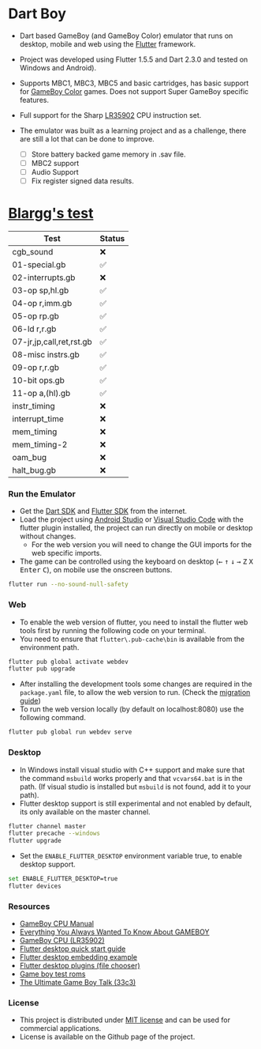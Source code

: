 # Dart Boy

- Dart based GameBoy (and GameBoy Color) emulator that runs on desktop, mobile and web using the [Flutter](https://flutter.dev/) framework.
- Project was developed using Flutter 1.5.5 and Dart 2.3.0 and tested on Windows and Android).
- Supports MBC1, MBC3, MBC5 and basic cartridges, has basic support for [GameBoy Color](https://en.wikipedia.org/wiki/Game_Boy_Color) games. Does not support Super GameBoy specific features.
- Full support for the Sharp [LR35902](https://www.pastraiser.com/cpu/gameboy/gameboy_opcodes.html) CPU instruction set.
- The emulator was built as a learning project and as a challenge, there are still a lot that can be done to improve.

  - [ ] Store battery backed game memory in .sav file.
  - [ ] MBC2 support
  - [ ] Audio Support
  - [ ] Fix register signed data results.

# [Blargg's test](https://github.com/retrio/gb-test-roms)

| Test | Status |
|----------|----------|
| cgb_sound | ❌ |
| 01-special.gb | ✅ |
| 02-interrupts.gb | ❌ |
| 03-op sp,hl.gb | ✅ |
| 04-op r,imm.gb | ✅ |
| 05-op rp.gb | ✅ |
| 06-ld r,r.gb | ✅ |
| 07-jr,jp,call,ret,rst.gb | ✅ |
| 08-misc instrs.gb | ✅ |
| 09-op r,r.gb | ✅ |
| 10-bit ops.gb | ✅ |
| 11-op a,(hl).gb | ✅ |
| instr_timing | ❌ |
| interrupt_time | ❌ |
| mem_timing | ❌ |
| mem_timing-2 | ❌ |
| oam_bug | ❌ |
| halt_bug.gb | ❌ |

### Run the Emulator

- Get the [Dart SDK](https://dart.dev/get-dart) and [Flutter SDK](https://flutter.dev/docs/get-started/install) from the internet. 
- Load the project using [Android Studio](https://developer.android.com/studio) or [Visual Studio Code](https://code.visualstudio.com/) with the flutter plugin installed, the project can run directly on mobile or desktop without changes.
  - For the web version you will need to change the GUI imports for the web specific imports.
- The game can be controlled using the keyboard on desktop (<kbd>&larr;</kbd> <kbd>&uarr;</kbd> <kbd>&darr;</kbd> <kbd>&rarr;</kbd> <kbd>Z</kbd> <kbd>X</kbd> <kbd>Enter</kbd> <kbd>C</kbd>), on mobile use the onscreen buttons.

```bash
flutter run --no-sound-null-safety
```

### Web

- To enable the web version of flutter, you need to install the flutter web tools first by running the following code on your terminal. 
- You need to ensure that `flutter\.pub-cache\bin`  is available from the environment path.

```bash
flutter pub global activate webdev
flutter pub upgrade
```

- After installing the development tools some changes are required in the `package.yaml` file, to allow the web version to run. (Check the [migration guide](https://github.com/flutter/flutter_web/blob/master/docs/migration_guide.md))
- To run the web version locally (by default on localhost:8080) use the following command.

```bash
flutter pub global run webdev serve
```

### Desktop

- In Windows install visual studio with C++ support and make sure that the command `msbuild` works properly and that `vcvars64.bat` is in the path. (If visual studio is installed but `msbuild` is not found, add it to your path).
- Flutter desktop support is still experimental and not enabled by default, its only available on the master channel.

```bash
flutter channel master
flutter precache --windows
flutter upgrade
```

- Set the `ENABLE_FLUTTER_DESKTOP` environment variable true, to enable desktop support.

```bash
set ENABLE_FLUTTER_DESKTOP=true
flutter devices
```

### Resources

- [GameBoy CPU Manual](http://marc.rawer.de/Gameboy/Docs/GBCPUman.pdf)
- [Everything You Always Wanted To Know About GAMEBOY](http://bgb.bircd.org/pandocs.htm)
- [GameBoy CPU (LR35902)](http://www.pastraiser.com/cpu/gameboy/gameboy_opcodes.html)
- [Flutter desktop quick start guide](https://github.com/google/flutter-desktop-embedding/blob/master/Quick-Start.md)
- [Flutter desktop embedding example](https://github.com/google/flutter-desktop-embedding)
- [Flutter desktop plugins (file chooser)](https://github.com/google/flutter-desktop-embedding/tree/master/plugins)
- [Game boy test roms](https://github.com/retrio/gb-test-roms)
- [The Ultimate Game Boy Talk (33c3)](https://www.youtube.com/watch?v=HyzD8pNlpwI)

### License

- This project is distributed under [MIT license](https://opensource.org/licenses/MIT) and can be used for commercial applications.
- License is available on the Github page of the project.